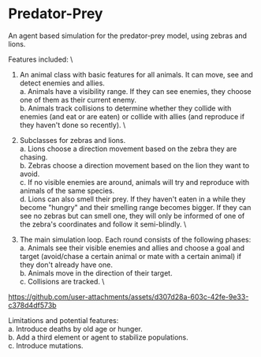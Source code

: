 # Predator-Prey
An agent based simulation for the predator-prey model, using zebras and lions. 

Features included: \
1. An animal class with basic features for all animals. It can move, see and detect enemies and allies. \
   a. Animals have a visibility range. If they can see enemies, they choose one of them as their current enemy. \
   b. Animals track collisions to determine whether they collide with enemies (and eat or are eaten) or collide with allies (and reproduce if they haven't done so recently). \
   
2. Subclasses for zebras and lions. \
   a. Lions choose a direction movement based on the zebra they are chasing. \
   b. Zebras choose a direction movement based on the lion they want to avoid. \
   c. If no visible enemies are around, animals will try and reproduce with animals of the same species. \
   d. Lions can also smell their prey. If they haven't eaten in a while they become "hungry" and their smelling range becomes bigger. If they can see no zebras but can smell one, they will only be informed of one of the zebra's coordinates and follow it semi-blindly. \
   
3. The main simulation loop. Each round consists of the following phases: \
   a. Animals see their visible enemies and allies and choose a goal and target (avoid/chase a certain animal or mate with a certain animal) if they don't already have one. \
   b. Animals move in the direction of their target. \
   c. Collisions are tracked. \


https://github.com/user-attachments/assets/d307d28a-603c-42fe-9e33-c378d4df573b



Limitations and potential features: \
  a. Introduce deaths by old age or hunger. \
  b. Add a third element or agent to stabilize populations. \
  c. Introduce mutations.
